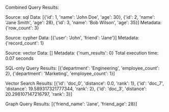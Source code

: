 Combined Query Results:

Source: sql
Data: [{'id': 1, 'name': 'John Doe', 'age': 30}, {'id': 2, 'name': 'Jane Smith', 'age': 28}, {'id': 3, 'name': 'Bob Wilson', 'age': 35}]
Metadata: {'row_count': 3}

Source: cypher
Data: [{'user': 'John', 'friend': 'Jane'}]
Metadata: {'record_count': 1}

Source: vector
Data: []
Metadata: {'num_results': 0}
Total execution time: 0.07 seconds

SQL-only Query Results:
[{'department': 'Engineering', 'employee_count': 2}, {'department': 'Marketing', 'employee_count': 1}]

Vector Search Results:
[{'id': 'doc_0', 'distance': 0.0, 'rank': 1}, {'id': 'doc_7', 'distance': 19.589317321777344, 'rank': 2}, {'id': 'doc_3', 'distance': 20.298107147216797, 'rank': 3}]

Graph Query Results:
[{'friend_name': 'Jane', 'friend_age': 28}]